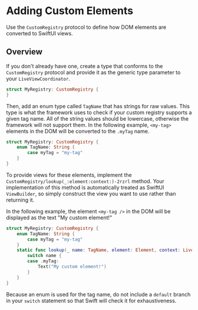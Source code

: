 # Adding Custom Elements

Use the ``CustomRegistry`` protocol to define how DOM elements are converted to SwiftUI views.

## Overview

If you don't already have one, create a type that conforms to the ``CustomRegistry`` protocol and provide it as the generic type parameter to your ``LiveViewCoordinator``.

```swift
struct MyRegistry: CustomRegistry {
}
```

Then, add an enum type called `TagName` that has strings for raw values. This type is what the framework uses to check if your custom registry supports a given tag name. All of the string values should be lowercase, otherwise the framework will not support them. In the following example, `<my-tag>` elements in the DOM will be converted to the `.myTag` name.

```swift
struct MyRegistry: CustomRegistry {
    enum TagName: String {
        case myTag = "my-tag"
    }
}
```

To provide views for these elements, implement the ``CustomRegistry/lookup(_:element:context:)-2rzrl`` method. Your implementation of this method is automatically treated as SwiftUI `ViewBuilder`, so simply construct the view you want to use rather than returning it.

In the following example, the element `<my-tag />` in the DOM will be displayed as the text "My custom element!"

```swift
struct MyRegistry: CustomRegistry {
    enum TagName: String {
        case myTag = "my-tag"
    }
    static func lookup(_ name: TagName, element: Element, context: LiveContext<MyRegistry>) -> some View {
        switch name {
        case .myTag:
            Text("My custom element!")
        }
    }
}
```

Because an enum is used for the tag name, do not include a `default` branch in your `switch` statement so that Swift will check it for exhaustiveness.
